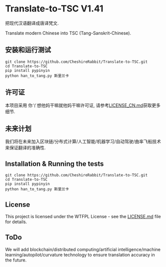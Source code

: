 # Translate-to-TSC V1.41

把现代汉语翻译成唐译梵文.

Translate modern Chinese into TSC (Tang-Sanskrit-Chinese).

##  安装和运行测试

```
git clone https://github.com/CheshireRabbit/Translate-to-TSC.git
cd Translate-to-TSC
pip install pypinyin
python han_to_tang.py 斯里兰卡
```

## 许可证

本项目采用 你丫想他妈干嘛就他妈干嘛许可证, 请参考[LICENSE_CN.md](LICENSE_CN.md)获取更多细节.

## 未来计划

我们将在未来加入区块链/分布式计算/人工智能/机器学习/自动驾驶/曲率飞船技术来保证翻译的准确性.

Installation & Running the tests
------------

```
git clone https://github.com/CheshireRabbit/Translate-to-TSC.git
cd Translate-to-TSC
pip install pypinyin
python han_to_tang.py 斯里兰卡
```
## License

This project is licensed under the WTFPL License - see the [LICENSE.md](LICENSE.md) file for details.

## ToDo

We will add blockchain/distributed computing/artificial intelligence/machine learning/autopilot/curvature technology to ensure translation accuracy in the future.

